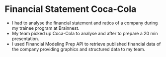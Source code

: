 # Financial Statement Coca-Cola

- I had to analyse the financial statement and ratios of a company during my trainee program at Brainnest.
- My team picked up Coca-Cola to analyse and after to prepare a 20 min presentation.
- I used Financial Modeling Prep API to retrieve published financial data of the company providing graphics and structured data to my team.
